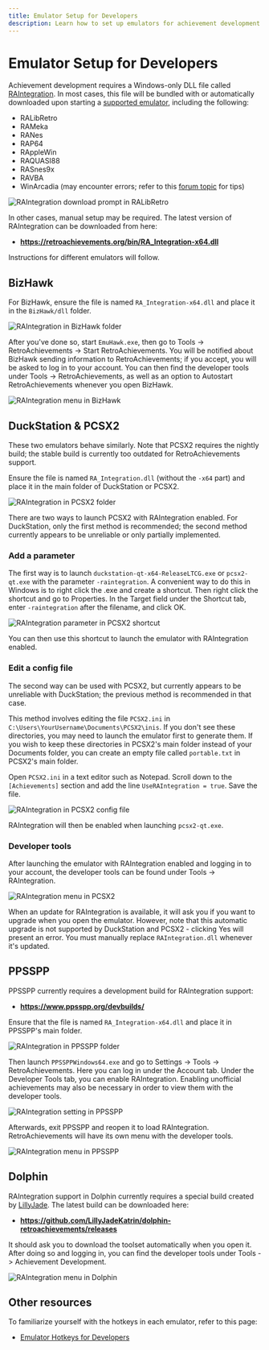 ```yaml
---
title: Emulator Setup for Developers
description: Learn how to set up emulators for achievement development with RetroAchievements.
---
```


# Emulator Setup for Developers

Achievement development requires a Windows-only DLL file called [RAIntegration](https://github.com/RetroAchievements/RAIntegration). In most cases, this file will be bundled with or automatically downloaded upon starting a [supported emulator](https://retroachievements.org/download.php), including the following:

- RALibRetro
- RAMeka
- RANes
- RAP64
- RAppleWin
- RAQUASI88
- RASnes9x
- RAVBA
- WinArcadia (may encounter errors; refer to this [forum topic](https://retroachievements.org/viewtopic.php?t=22335) for tips)

![RAIntegration download prompt in RALibRetro](/public/ralibretro-raintegration-download.png)

In other cases, manual setup may be required. The latest version of RAIntegration can be downloaded from here:

- **https://retroachievements.org/bin/RA_Integration-x64.dll**

Instructions for different emulators will follow.

## BizHawk

For BizHawk, ensure the file is named `RA_Integration-x64.dll` and place it in the `BizHawk/dll` folder.

![RAIntegration in BizHawk folder](/public/bizhawk-raintegration-folder.png)

After you've done so, start `EmuHawk.exe`, then go to Tools -> RetroAchievements -> Start RetroAchievements. You will be notified about BizHawk sending information to RetroAchievements; if you accept, you will be asked to log in to your account. You can then find the developer tools under Tools -> RetroAchievements, as well as an option to Autostart RetroAchievements whenever you open BizHawk.

![RAIntegration menu in BizHawk](/public/bizhawk-raintegration-menu.png)

## DuckStation & PCSX2

These two emulators behave similarly. Note that PCSX2 requires the nightly build; the stable build is currently too outdated for RetroAchievements support.

Ensure the file is named `RA_Integration.dll` (without the `-x64` part) and place it in the main folder of DuckStation or PCSX2.

![RAIntegration in PCSX2 folder](/public/pcsx2-raintegration-folder.png)

There are two ways to launch PCSX2 with RAIntegration enabled. For DuckStation, only the first method is recommended; the second method currently appears to be unreliable or only partially implemented.

### Add a parameter

The first way is to launch `duckstation-qt-x64-ReleaseLTCG.exe` or `pcsx2-qt.exe` with the parameter `-raintegration`. A convenient way to do this in Windows is to right click the .exe and create a shortcut. Then right click the shortcut and go to Properties. In the Target field under the Shortcut tab, enter `-raintegration` after the filename, and click OK.

![RAIntegration parameter in PCSX2 shortcut](/public/pcsx2-raintegration-shortcut.png)

You can then use this shortcut to launch the emulator with RAIntegration enabled.

### Edit a config file

The second way can be used with PCSX2, but currently appears to be unreliable with DuckStation; the previous method is recommended in that case.

This method involves editing the file `PCSX2.ini` in `C:\Users\YourUsername\Documents\PCSX2\inis`. If you don't see these directories, you may need to launch the emulator first to generate them. If you wish to keep these directories in PCSX2's main folder instead of your Documents folder, you can create an empty file called `portable.txt` in PCSX2's main folder.

Open `PCSX2.ini` in a text editor such as Notepad. Scroll down to the `[Achievements]` section and add the line `UseRAIntegration = true`. Save the file.

![RAIntegration in PCSX2 config file](/public/pcsx2-raintegration-config.png)

RAIntegration will then be enabled when launching `pcsx2-qt.exe`.

### Developer tools

After launching the emulator with RAIntegration enabled and logging in to your account, the developer tools can be found under Tools -> RAIntegration.

![RAIntegration menu in PCSX2](/public/pcsx2-raintegration-menu.png)

When an update for RAIntegration is available, it will ask you if you want to upgrade when you open the emulator. However, note that this automatic upgrade is not supported by DuckStation and PCSX2 - clicking Yes will present an error. You must manually replace `RAIntegration.dll` whenever it's updated.

## PPSSPP

PPSSPP currently requires a development build for RAIntegration support:

- **https://www.ppsspp.org/devbuilds/**

Ensure that the file is named `RA_Integration-x64.dll` and place it in PPSSPP's main folder.

![RAIntegration in PPSSPP folder](/public/ppsspp-raintegration-folder.png)

Then launch `PPSSPPWindows64.exe` and go to Settings -> Tools -> RetroAchievements. Here you can log in under the Account tab. Under the Developer Tools tab, you can enable RAIntegration. Enabling unofficial achievements may also be necessary in order to view them with the developer tools.

![RAIntegration setting in PPSSPP](/public/ppsspp-raintegration-setting.png)

Afterwards, exit PPSSPP and reopen it to load RAIntegration. RetroAchievements will have its own menu with the developer tools.

![RAIntegration menu in PPSSPP](/public/ppsspp-raintegration-menu.png)

## Dolphin

RAIntegration support in Dolphin currently requires a special build created by [LillyJade](https://retroachievements.org/user/LillyJade). The latest build can be downloaded here:

- **https://github.com/LillyJadeKatrin/dolphin-retroachievements/releases**

It should ask you to download the toolset automatically when you open it. After doing so and logging in, you can find the developer tools under Tools -> Achievement Development.

![RAIntegration menu in Dolphin](/public/dolphin-raintegration-menu.png)

## Other resources

To familiarize yourself with the hotkeys in each emulator, refer to this page:

- [Emulator Hotkeys for Developers](/developer-docs/emulator-hotkeys-for-developers.html)
